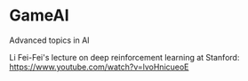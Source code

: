 # GameAI
Advanced topics in AI

Li Fei-Fei's lecture on deep reinforcement learning at Stanford: https://www.youtube.com/watch?v=lvoHnicueoE 
